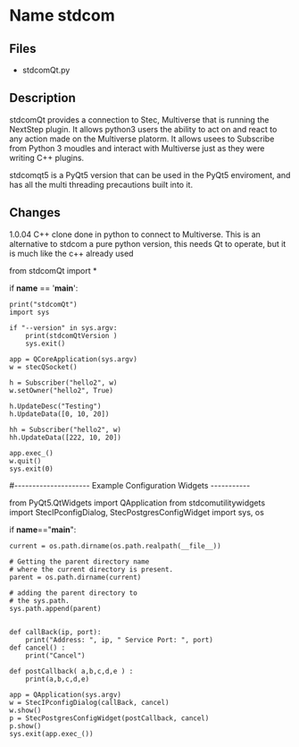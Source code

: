 Name stdcom
===========

Files
-----

* stdcomQt.py
 



Description
-----------
stdcomQt provides a connection to Stec, Multiverse that is running the NextStep plugin.  It allows python3 users the ability to act on and react to any action made on the Multiverse platorm.
It allows usees to Subscribe from Python 3 moudles and interact with Multiverse just as they were writing C++ plugins.

stdcomqt5  is a PyQt5 version  that can be used in the PyQt5 enviroment, and has all the multi threading precautions built into it.

Changes
-------
 
1.0.04 C++ clone done in python to connect to Multiverse.  This is an alternative to stdcom a pure python version, this needs Qt to operate, but it is much like the c++ already used

 
from stdcomQt import *

 
if __name__ == '__main__':

    print("stdcomQt")
    import sys

    if "--version" in sys.argv:
        print(stdcomQtVersion )
        sys.exit()

    app = QCoreApplication(sys.argv)
    w = stecQSocket()

    h = Subscriber("hello2", w)
    w.setOwner("hello2", True)

    h.UpdateDesc("Testing")
    h.UpdateData([0, 10, 20])

    hh = Subscriber("hello2", w)
    hh.UpdateData([222, 10, 20])

    app.exec_()
    w.quit()
    sys.exit(0)

 
#--------------------- Example Configuration Widgets -----------

from PyQt5.QtWidgets import QApplication
from stdcomutilitywidgets import StecIPconfigDialog, StecPostgresConfigWidget
import  sys, os

if __name__=="__main__":

    current = os.path.dirname(os.path.realpath(__file__))

    # Getting the parent directory name
    # where the current directory is present.
    parent = os.path.dirname(current)

    # adding the parent directory to
    # the sys.path.
    sys.path.append(parent)


    def callBack(ip, port):
        print("Address: ", ip, " Service Port: ", port)
    def cancel() :
        print("Cancel")

    def postCallback( a,b,c,d,e ) :
        print(a,b,c,d,e)

    app = QApplication(sys.argv)
    w = StecIPconfigDialog(callBack, cancel)
    w.show()
    p = StecPostgresConfigWidget(postCallback, cancel)
    p.show()
    sys.exit(app.exec_())